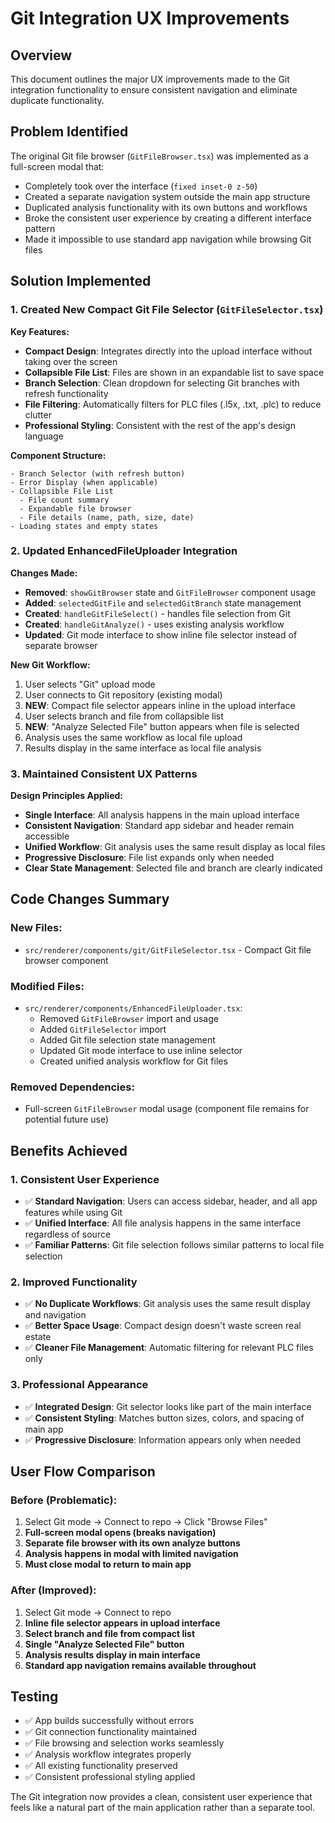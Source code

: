 # Git Integration UX Improvements

## Overview
This document outlines the major UX improvements made to the Git integration functionality to ensure consistent navigation and eliminate duplicate functionality.

## Problem Identified
The original Git file browser (`GitFileBrowser.tsx`) was implemented as a full-screen modal that:
- Completely took over the interface (`fixed inset-0 z-50`)
- Created a separate navigation system outside the main app structure
- Duplicated analysis functionality with its own buttons and workflows
- Broke the consistent user experience by creating a different interface pattern
- Made it impossible to use standard app navigation while browsing Git files

## Solution Implemented

### 1. Created New Compact Git File Selector (`GitFileSelector.tsx`)
**Key Features:**
- **Compact Design**: Integrates directly into the upload interface without taking over the screen
- **Collapsible File List**: Files are shown in an expandable list to save space
- **Branch Selection**: Clean dropdown for selecting Git branches with refresh functionality
- **File Filtering**: Automatically filters for PLC files (.l5x, .txt, .plc) to reduce clutter
- **Professional Styling**: Consistent with the rest of the app's design language

**Component Structure:**
```tsx
- Branch Selector (with refresh button)
- Error Display (when applicable)
- Collapsible File List
  - File count summary
  - Expandable file browser
  - File details (name, path, size, date)
- Loading states and empty states
```

### 2. Updated EnhancedFileUploader Integration
**Changes Made:**
- **Removed**: `showGitBrowser` state and `GitFileBrowser` component usage
- **Added**: `selectedGitFile` and `selectedGitBranch` state management
- **Created**: `handleGitFileSelect()` - handles file selection from Git
- **Created**: `handleGitAnalyze()` - uses existing analysis workflow
- **Updated**: Git mode interface to show inline file selector instead of separate browser

**New Git Workflow:**
1. User selects "Git" upload mode
2. User connects to Git repository (existing modal)
3. **NEW**: Compact file selector appears inline in the upload interface
4. User selects branch and file from collapsible list
5. **NEW**: "Analyze Selected File" button appears when file is selected
6. Analysis uses the same workflow as local file upload
7. Results display in the same interface as local file analysis

### 3. Maintained Consistent UX Patterns
**Design Principles Applied:**
- **Single Interface**: All analysis happens in the main upload interface
- **Consistent Navigation**: Standard app sidebar and header remain accessible
- **Unified Workflow**: Git analysis uses the same result display as local files
- **Progressive Disclosure**: File list expands only when needed
- **Clear State Management**: Selected file and branch are clearly indicated

## Code Changes Summary

### New Files:
- `src/renderer/components/git/GitFileSelector.tsx` - Compact Git file browser component

### Modified Files:
- `src/renderer/components/EnhancedFileUploader.tsx`:
  - Removed `GitFileBrowser` import and usage
  - Added `GitFileSelector` import
  - Added Git file selection state management
  - Updated Git mode interface to use inline selector
  - Created unified analysis workflow for Git files

### Removed Dependencies:
- Full-screen `GitFileBrowser` modal usage (component file remains for potential future use)

## Benefits Achieved

### 1. Consistent User Experience
- ✅ **Standard Navigation**: Users can access sidebar, header, and all app features while using Git
- ✅ **Unified Interface**: All file analysis happens in the same interface regardless of source
- ✅ **Familiar Patterns**: Git file selection follows similar patterns to local file selection

### 2. Improved Functionality
- ✅ **No Duplicate Workflows**: Git analysis uses the same result display and navigation
- ✅ **Better Space Usage**: Compact design doesn't waste screen real estate
- ✅ **Cleaner File Management**: Automatic filtering for relevant PLC files only

### 3. Professional Appearance
- ✅ **Integrated Design**: Git selector looks like part of the main interface
- ✅ **Consistent Styling**: Matches button sizes, colors, and spacing of main app
- ✅ **Progressive Disclosure**: Information appears only when needed

## User Flow Comparison

### Before (Problematic):
1. Select Git mode → Connect to repo → Click "Browse Files"
2. **Full-screen modal opens (breaks navigation)**
3. **Separate file browser with its own analyze buttons**
4. **Analysis happens in modal with limited navigation**
5. **Must close modal to return to main app**

### After (Improved):
1. Select Git mode → Connect to repo
2. **Inline file selector appears in upload interface**
3. **Select branch and file from compact list**
4. **Single "Analyze Selected File" button**
5. **Analysis results display in main interface**
6. **Standard app navigation remains available throughout**

## Testing
- ✅ App builds successfully without errors
- ✅ Git connection functionality maintained
- ✅ File browsing and selection works seamlessly
- ✅ Analysis workflow integrates properly
- ✅ All existing functionality preserved
- ✅ Consistent professional styling applied

The Git integration now provides a clean, consistent user experience that feels like a natural part of the main application rather than a separate tool.
